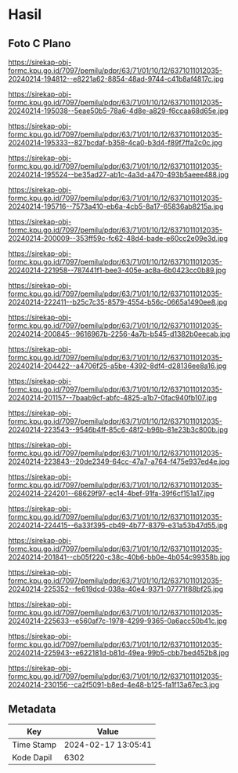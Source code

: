 # Hasil

## Foto C Plano

https://sirekap-obj-formc.kpu.go.id/7097/pemilu/pdpr/63/71/01/10/12/6371011012035-20240214-194812--e8221a62-8854-48ad-9744-c41b8af4817c.jpg

https://sirekap-obj-formc.kpu.go.id/7097/pemilu/pdpr/63/71/01/10/12/6371011012035-20240214-195038--5eae50b5-78a6-4d8e-a829-f6ccaa68d65e.jpg

https://sirekap-obj-formc.kpu.go.id/7097/pemilu/pdpr/63/71/01/10/12/6371011012035-20240214-195333--827bcdaf-b358-4ca0-b3d4-f89f7ffa2c0c.jpg

https://sirekap-obj-formc.kpu.go.id/7097/pemilu/pdpr/63/71/01/10/12/6371011012035-20240214-195524--be35ad27-ab1c-4a3d-a470-493b5aeee488.jpg

https://sirekap-obj-formc.kpu.go.id/7097/pemilu/pdpr/63/71/01/10/12/6371011012035-20240214-195716--7573a410-eb6a-4cb5-8a17-65836ab8215a.jpg

https://sirekap-obj-formc.kpu.go.id/7097/pemilu/pdpr/63/71/01/10/12/6371011012035-20240214-200009--353ff59c-fc62-48d4-bade-e60cc2e09e3d.jpg

https://sirekap-obj-formc.kpu.go.id/7097/pemilu/pdpr/63/71/01/10/12/6371011012035-20240214-221958--787441f1-bee3-405e-ac8a-6b0423cc0b89.jpg

https://sirekap-obj-formc.kpu.go.id/7097/pemilu/pdpr/63/71/01/10/12/6371011012035-20240214-222411--b25c7c35-8579-4554-b56c-0665a1490ee8.jpg

https://sirekap-obj-formc.kpu.go.id/7097/pemilu/pdpr/63/71/01/10/12/6371011012035-20240214-200845--9616967b-2256-4a7b-b545-d1382b0eecab.jpg

https://sirekap-obj-formc.kpu.go.id/7097/pemilu/pdpr/63/71/01/10/12/6371011012035-20240214-204422--a4706f25-a5be-4392-8df4-d28136ee8a16.jpg

https://sirekap-obj-formc.kpu.go.id/7097/pemilu/pdpr/63/71/01/10/12/6371011012035-20240214-201157--7baab9cf-abfc-4825-a1b7-0fac940fb107.jpg

https://sirekap-obj-formc.kpu.go.id/7097/pemilu/pdpr/63/71/01/10/12/6371011012035-20240214-223543--9546b4ff-85c6-48f2-b96b-81e23b3c800b.jpg

https://sirekap-obj-formc.kpu.go.id/7097/pemilu/pdpr/63/71/01/10/12/6371011012035-20240214-223843--20de2349-64cc-47a7-a764-f475e937ed4e.jpg

https://sirekap-obj-formc.kpu.go.id/7097/pemilu/pdpr/63/71/01/10/12/6371011012035-20240214-224201--68629f97-ec14-4bef-91fa-39f6cf151a17.jpg

https://sirekap-obj-formc.kpu.go.id/7097/pemilu/pdpr/63/71/01/10/12/6371011012035-20240214-224415--6a33f395-cb49-4b77-8379-e31a53b47d55.jpg

https://sirekap-obj-formc.kpu.go.id/7097/pemilu/pdpr/63/71/01/10/12/6371011012035-20240214-201841--cb05f220-c38c-40b6-bb0e-4b054c99358b.jpg

https://sirekap-obj-formc.kpu.go.id/7097/pemilu/pdpr/63/71/01/10/12/6371011012035-20240214-225352--fe619dcd-038a-40e4-9371-07771f88bf25.jpg

https://sirekap-obj-formc.kpu.go.id/7097/pemilu/pdpr/63/71/01/10/12/6371011012035-20240214-225633--e560af7c-1978-4299-9365-0a6acc50b41c.jpg

https://sirekap-obj-formc.kpu.go.id/7097/pemilu/pdpr/63/71/01/10/12/6371011012035-20240214-225943--e622181d-b81d-49ea-99b5-cbb7bed452b8.jpg

https://sirekap-obj-formc.kpu.go.id/7097/pemilu/pdpr/63/71/01/10/12/6371011012035-20240214-230156--ca2f5091-b8ed-4e48-b125-fa1f13a67ec3.jpg


## Metadata

| Key        | Value               |
| ---------- | ------------------- |
| Time Stamp | 2024-02-17 13:05:41 |
| Kode Dapil | 6302                |



